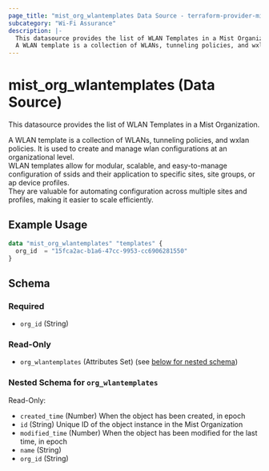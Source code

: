 ```yaml
---
page_title: "mist_org_wlantemplates Data Source - terraform-provider-mist"
subcategory: "Wi-Fi Assurance"
description: |-
  This datasource provides the list of WLAN Templates in a Mist Organization.
  A WLAN template is a collection of WLANs, tunneling policies, and wxlan policies. It is used to create and manage wlan configurations at an organizational level.WLAN templates allow for modular, scalable, and easy-to-manage configuration of ssids and their application to specific sites, site groups, or ap device profiles.They are valuable for automating configuration across multiple sites and profiles, making it easier to scale efficiently.
---
```


# mist_org_wlantemplates (Data Source)

This datasource provides the list of WLAN Templates in a Mist Organization.

A WLAN template is a collection of WLANs, tunneling policies, and wxlan policies. It is used to create and manage wlan configurations at an organizational level.  
WLAN templates allow for modular, scalable, and easy-to-manage configuration of ssids and their application to specific sites, site groups, or ap device profiles.  
They are valuable for automating configuration across multiple sites and profiles, making it easier to scale efficiently.


## Example Usage

```terraform
data "mist_org_wlantemplates" "templates" {
  org_id  = "15fca2ac-b1a6-47cc-9953-cc6906281550"
}
```

<!-- schema generated by tfplugindocs -->
## Schema

### Required

- `org_id` (String)

### Read-Only

- `org_wlantemplates` (Attributes Set) (see [below for nested schema](#nestedatt--org_wlantemplates))

<a id="nestedatt--org_wlantemplates"></a>
### Nested Schema for `org_wlantemplates`

Read-Only:

- `created_time` (Number) When the object has been created, in epoch
- `id` (String) Unique ID of the object instance in the Mist Organization
- `modified_time` (Number) When the object has been modified for the last time, in epoch
- `name` (String)
- `org_id` (String)